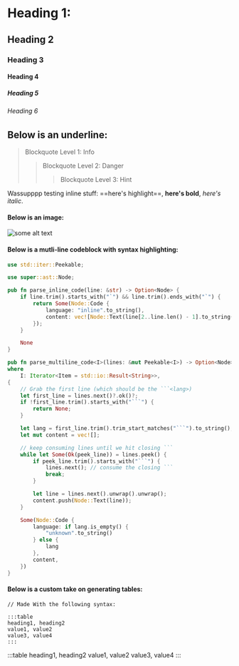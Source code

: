 # Heading 1: 

## Heading 2

### Heading 3

#### Heading 4

##### Heading 5

###### Heading 6

Below is an underline:
---


> Blockquote Level 1: Info
>> Blockquote Level 2: Danger
>>> Blockquote Level 3:  Hint

Wassupppp testing inline stuff: ==here's highlight==, **here's bold**, *here's italic*. 

#### Below is an image:
![some alt text]("./wallpaper.jpg")


#### Below is a mutli-line codeblock with syntax highlighting:

```rust
use std::iter::Peekable;

use super::ast::Node;

pub fn parse_inline_code(line: &str) -> Option<Node> {
    if line.trim().starts_with("`") && line.trim().ends_with("`") {
        return Some(Node::Code {
            language: "inline".to_string(),
            content: vec![Node::Text(line[2..line.len() - 1].to_string())],
        });
    }

    None
}

pub fn parse_multiline_code<I>(lines: &mut Peekable<I>) -> Option<Node>
where
    I: Iterator<Item = std::io::Result<String>>,
{
    // Grab the first line (which should be the ```<lang>)
    let first_line = lines.next()?.ok()?;
    if !first_line.trim().starts_with("```") {
        return None;
    }

    let lang = first_line.trim().trim_start_matches("```").to_string();
    let mut content = vec![];

    // keep consuming lines until we hit closing ```
    while let Some(Ok(peek_line)) = lines.peek() {
        if peek_line.trim().starts_with("```") {
            lines.next(); // consume the closing ```
            break;
        }

        let line = lines.next().unwrap().unwrap();
        content.push(Node::Text(line));
    }

    Some(Node::Code {
        language: if lang.is_empty() {
            "unknown".to_string()
        } else {
            lang
        },
        content,
    })
}
```

#### Below is a custom take on generating tables:
```
// Made With the following syntax:

:::table
heading1, heading2
value1, value2
value3, value4
:::

```

:::table
heading1, heading2
value1, value2
value3, value4
:::

